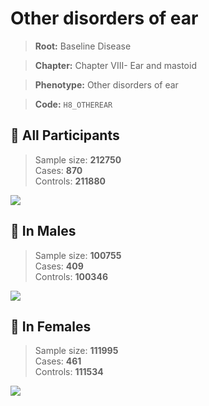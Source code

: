# Other disorders of ear

> **Root:** Baseline Disease  

> **Chapter:** Chapter VIII- Ear and mastoid  

> **Phenotype:** Other disorders of ear  

> **Code:** `H8_OTHEREAR`

## 🧪 All Participants  
> Sample size: **212750**  
> Cases: **870**  
> Controls: **211880**
<img src="/Disease/Figures/ALL/Baseline/H8_OTHEREAR.png"/>
<CsvTable src="/Disease_Data/ALL/Baseline/LG_H8_OTHEREAR.csv" label="🔍 View full results" />

## 👨 In Males  
> Sample size: **100755**  
> Cases: **409**  
> Controls: **100346**
<img src="/Disease/Figures/Male/Baseline/H8_OTHEREAR.png"/>
<CsvTable src="/Disease_Data/Male/Baseline/LG_H8_OTHEREAR.csv" label="🔍 View full results" />

## 👩 In Females  
> Sample size: **111995**  
> Cases: **461**  
> Controls: **111534**
<img src="/Disease/Figures/Female/Baseline/H8_OTHEREAR.png"/>
<CsvTable src="/Disease_Data/Female/Baseline/LG_H8_OTHEREAR.csv" label="🔍 View full results" />
